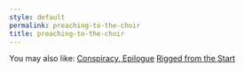 ```yaml
---
style: default
permalink: preaching-to-the-choir
title: preaching-to-the-choir
---
```

You may also like:
[Conspiracy, Epilogue](http://scp-wiki.net/conspiracy-epilogue)
[Rigged from the Start](http://scp-wiki.net/rigged-from-the-start)